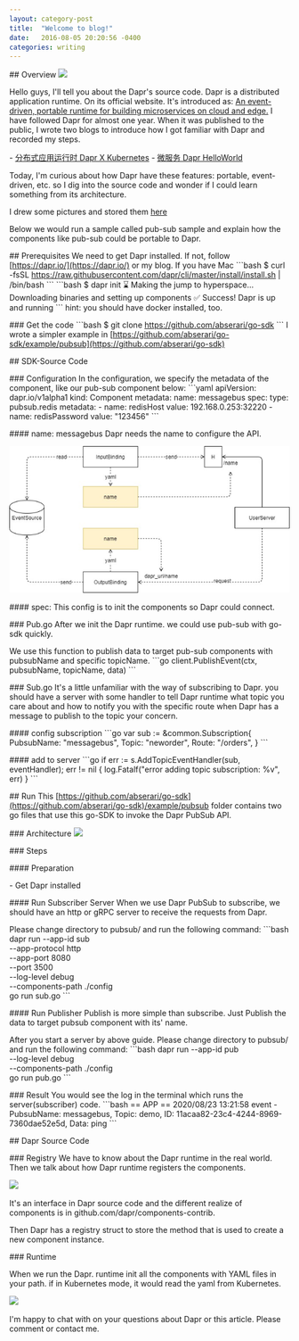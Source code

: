 ```yaml
--- 
layout: category-post
title:  "Welcome to blog!"
date:   2016-08-05 20:20:56 -0400
categories: writing
---
```


\## Overview
![](https://cdn.nlark.com/yuque/0/2020/svg/176280/1598163232910-e2fbc481-ba92-44be-8199-98e3d1cfd1e9.svg#align=left&display=inline&height=270&margin=%5Bobject%20Object%5D&originHeight=270&originWidth=367&size=0&status=done&style=none&width=367)

Hello guys, I'll tell you about the Dapr's source code. Dapr is a distributed application runtime. On its official website. It's introduced as: [An event-driven, portable runtime for building microservices on cloud and edge.](https://www.yuque.com/abser/blog/qbw6vc/edit#PBQVJ) I have followed Dapr for almost one year. When it was published to the public, I wrote two blogs to introduce how I got familiar with Dapr and recorded my steps.

\- [分布式应用运行时 Dapr X Kubernetes](https://www.yuque.com/abser/blog/eh303f)
\- [微服务 Dapr HelloWorld](https://www.yuque.com/abser/blog/fa0ntp)

Today, I'm curious about how Dapr have these features: portable, event-driven, etc. so I dig into the source code and wonder if I could learn something from its architecture.

I drew some pictures and stored them [here](assert/1598163774228-e69ca967-876d-43c3-97cf-94793544c4f3.png)

Below we would run a sample called pub-sub sample and explain how the components like pub-sub could be portable to Dapr.

\## Prerequisites
We need to get Dapr installed. If not, follow [https://dapr.io/](https://dapr.io/) or my blog. If you have Mac
\`\`\`bash
$ curl -fsSL https://raw.githubusercontent.com/dapr/cli/master/install/install.sh \| /bin/bash
\`\`\`
\`\`\`bash
 $ dapr init
⌛ Making the jump to hyperspace...
 Downloading binaries and setting up
 components
✅ Success! Dapr is up and running
\`\`\`
hint: you should have docker installed, too.

\### Get the code
\`\`\`bash
$ git clone https://github.com/abserari/go-sdk
\`\`\`
I wrote a simpler example in [https://github.com/abserari/go-sdk/example/pubsub](https://github.com/abserari/go-sdk)

\## SDK-Source Code

\### Configuration
In the configuration, we specify the metadata of the component, like our pub-sub component below:
\`\`\`yaml
apiVersion: dapr.io/v1alpha1
kind: Component
metadata:
 name: messagebus
spec:
 type: pubsub.redis
 metadata:
 \- name: redisHost
 value: 192.168.0.253:32220
 \- name: redisPassword
 value: "123456"
\`\`\`

\#### name: messagebus
Dapr needs the name to configure the API.

![dapr-api-name.jpg](assert/1598164748422-245123d4-80c6-4335-b76f-9db57b64b13a.jpeg)

\#### spec:
This config is to init the components so Dapr could connect.

\### Pub.go
After we init the Dapr runtime. we could use pub-sub with go-sdk quickly.

We use this function to publish data to target pub-sub components with pubsubName and specific topicName.
\`\`\`go
client.PublishEvent(ctx, pubsubName, topicName, data)
\`\`\`

\### Sub.go
It's a little unfamiliar with the way of subscribing to Dapr. you should have a server with some handler to tell Dapr runtime what topic you care about and how to notify you with the specific route when Dapr has a message to publish to the topic your concern.

\#### config subscription
\`\`\`go
var sub := &common.Subscription{
 PubsubName: "messagebus",
 Topic: "neworder",
 Route: "/orders",
}
\`\`\`

\#### add to server
\`\`\`go
if err := s.AddTopicEventHandler(sub, eventHandler); err != nil {
 log.Fatalf("error adding topic subscription: %v", err)
}
\`\`\`

\## Run
This [https://github.com/abserari/go-sdk](https://github.com/abserari/go-sdk)/example/pubsub folder contains two go files that use this go-SDK to invoke the Dapr PubSub API.

\### Architecture
[![](https://camo.githubusercontent.com/cf0916008e4f561b68524be6cc07a2a2293438f2/68747470733a2f2f692e6c6f6c692e6e65742f323032302f30382f32332f354d4259677771435a63584e5566322e6a7067#align=left&display=inline&height=459&margin=%5Bobject%20Object%5D&originHeight=459&originWidth=597&status=done&style=none&width=597)](https://camo.githubusercontent.com/cf0916008e4f561b68524be6cc07a2a2293438f2/68747470733a2f2f692e6c6f6c692e6e65742f323032302f30382f32332f354d4259677771435a63584e5566322e6a7067)

\### Steps

\#### Preparation

\- Get Dapr installed

\#### Run Subscriber Server
When we use Dapr PubSub to subscribe, we should have an http or gRPC server to receive the requests from Dapr.

Please change directory to pubsub/ and run the following command:
\`\`\`bash
dapr run --app-id sub \
 --app-protocol http \
 --app-port 8080 \
 --port 3500 \
 --log-level debug \
 --components-path ./config \
 go run sub.go
\`\`\`

\#### Run Publisher
Publish is more simple than subscribe. Just Publish the data to target pubsub component with its' name.

After you start a server by above guide. Please change directory to pubsub/ and run the following command:
\`\`\`bash
dapr run --app-id pub \
 --log-level debug \
 --components-path ./config \
 go run pub.go
\`\`\`

\### Result
You would see the log in the terminal which runs the server(subscriber) code.
\`\`\`bash
== APP == 2020/08/23 13:21:58 event - PubsubName: messagebus, Topic: demo, ID: 11acaa82-23c4-4244-8969-7360dae52e5d, Data: ping
\`\`\`

\## Dapr Source Code

\### Registry
We have to know about the Dapr runtime in the real world. Then we talk about how Dapr runtime registers the components.

![](https://cdn.nlark.com/yuque/0/2020/jpeg/176280/1597118178429-assets/web-upload/8c6c8a3a-1798-4dc8-a42c-07f14e3c4c2d.jpeg#align=left&display=inline&height=409&margin=%5Bobject%20Object%5D&originHeight=409&originWidth=490&status=done&style=none&width=490)

It's an interface in Dapr source code and the different realize of components is in github.com/dapr/components-contrib.

Then Dapr has a registry struct to store the method that is used to create a new component instance.

\### Runtime

When we run the Dapr. runtime init all the components with YAML files in your path. if in Kubernetes mode, it would read the yaml from Kubernetes.

![](https://cdn.nlark.com/yuque/0/2020/jpeg/176280/1597144149383-assets/web-upload/dd124248-693a-43d6-87bb-f9b30656ae62.jpeg#align=left&display=inline&height=629&margin=%5Bobject%20Object%5D&originHeight=629&originWidth=1005&status=done&style=none&width=1005)

I'm happy to chat with on your questions about Dapr or this article. Please comment or contact me.